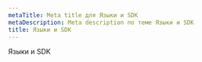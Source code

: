 ```yaml
---
metaTitle: Meta title для Языки и SDK
metaDescription: Meta description по теме Языки и SDK
title: Языки и SDK
---
```

Языки и SDK
